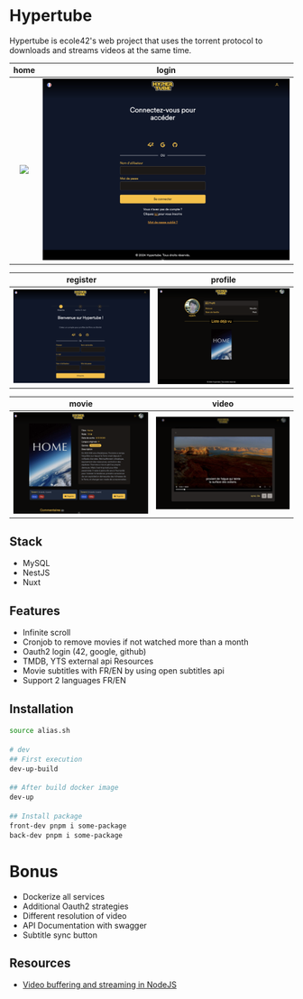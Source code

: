 # Hypertube

Hypertube is ecole42's web project that uses the torrent protocol to downloads and streams videos at the same time.

|         home         |         login         |
| :------------------: | :-------------------: |
| ![](./demo/home.png) | ![](./demo/login.png) |

|         register         |         profile         |
| :----------------------: | :---------------------: |
| ![](./demo/register.png) | ![](./demo/profile.png) |

|         movie         |         video         |
| :-------------------: | :-------------------: |
| ![](./demo/movie.png) | ![](./demo/video.png) |

## Stack

- MySQL
- NestJS
- Nuxt

## Features

- Infinite scroll
- Cronjob to remove movies if not watched more than a month
- Oauth2 login (42, google, github)
- TMDB, YTS external api Resources
- Movie subtitles with FR/EN by using open subtitles api
- Support 2 languages FR/EN

## Installation

```bash
source alias.sh

# dev
## First execution
dev-up-build

## After build docker image
dev-up

## Install package
front-dev pnpm i some-package
back-dev pnpm i some-package
```

# Bonus

- Dockerize all services
- Additional Oauth2 strategies
- Different resolution of video
- API Documentation with swagger
- Subtitle sync button

## Resources

- [Video buffering and streaming in NodeJS](https://www.youtube.com/watch?v=cuLawu_m0_Y)
